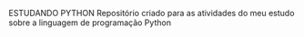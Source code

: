 ESTUDANDO PYTHON
Repositório criado para as atividades do meu estudo sobre a linguagem de programação Python
